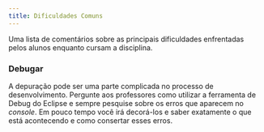 ```yaml
---
title: Dificuldades Comuns
---
```


Uma lista de comentários sobre as principais dificuldades enfrentadas pelos alunos enquanto cursam a disciplina.

### Debugar
A depuração pode ser uma parte complicada no processo de desenvolvimento. Pergunte aos professores como utilizar a ferramenta de Debug do Eclipse e sempre pesquise sobre os erros que aparecem no *console*. Em pouco tempo você irá decorá-los e saber exatamente o que está acontecendo e como consertar esses erros.